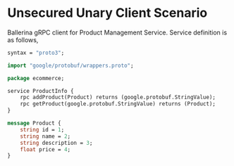 # Unsecured Unary Client Scenario

Ballerina gRPC client for Product Management Service. Service definition is as follows,

```proto
syntax = "proto3";

import "google/protobuf/wrappers.proto";

package ecommerce;

service ProductInfo {
    rpc addProduct(Product) returns (google.protobuf.StringValue);
    rpc getProduct(google.protobuf.StringValue) returns (Product);
}

message Product {
    string id = 1;
    string name = 2;
    string description = 3;
    float price = 4;
}
```